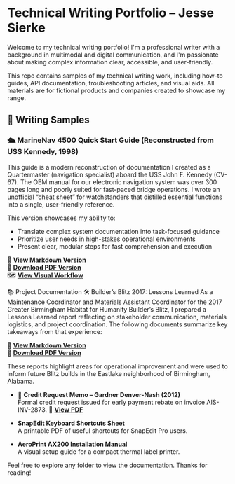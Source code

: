 
# Technical Writing Portfolio – Jesse Sierke

Welcome to my technical writing portfolio! I'm a professional writer with a background in multimodal and digital communication, and I'm passionate about making complex information clear, accessible, and user-friendly.

This repo contains samples of my technical writing work, including how-to guides, API documentation, troubleshooting articles, and visual aids. All materials are for fictional products and companies created to showcase my range.

## 📄 Writing Samples

### 🛳️ MarineNav 4500 Quick Start Guide (Reconstructed from USS Kennedy, 1998)

This guide is a modern reconstruction of documentation I created as a Quartermaster (navigation specialist) aboard the USS John F. Kennedy (CV-67). The OEM manual for our electronic navigation system was over 300 pages long and poorly suited for fast-paced bridge operations. I wrote an unofficial “cheat sheet” for watchstanders that distilled essential functions into a single, user-friendly reference.

This version showcases my ability to:
- Translate complex system documentation into task-focused guidance
- Prioritize user needs in high-stakes operational environments
- Present clear, modular steps for fast comprehension and execution

🔗 **[View Markdown Version](nav-console-quickstart.md)**  
📄 **[Download PDF Version](nav-console-quickstart.pdf)**  
🗺️ **[View Visual Workflow](workflow-bridge-ops.png)**


📚 Project Documentation
🛠 Builder’s Blitz 2017: Lessons Learned
As a Maintenance Coordinator and Materials Assistant Coordinator for the 2017 Greater Birmingham Habitat for Humanity Builder’s Blitz, I prepared a Lessons Learned report reflecting on stakeholder communication, materials logistics, and project coordination. The following documents summarize key takeaways from that experience:

🔗 **[View Markdown Version](Builders-Blitz-lessons-learned.md)**  
📄 **[Download PDF Version](Builders-Blitz-lessons-learned.docx)**  

These reports highlight areas for operational improvement and were used to inform future Blitz builds in the Eastlake neighborhood of Birmingham, Alabama.

- 📄 **Credit Request Memo – Gardner Denver-Nash (2012)**  
  Formal credit request issued for early payment rebate on invoice AIS-INV-2873.
 📄 **[View PDF](Credit_Request_Memo_GDN_2012.pdf)**

- **SnapEdit Keyboard Shortcuts Sheet**  
  A printable PDF of useful shortcuts for SnapEdit Pro users.

- **AeroPrint AX200 Installation Manual**  
  A visual setup guide for a compact thermal label printer.

Feel free to explore any folder to view the documentation. Thanks for reading!
